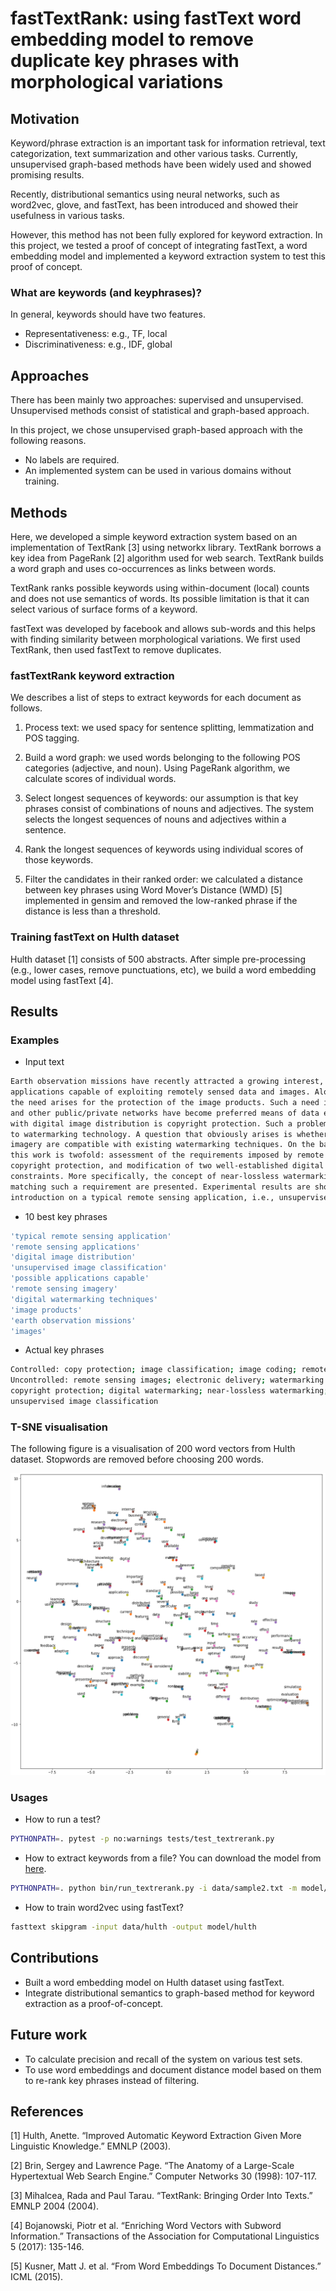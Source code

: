 # fastTextRank: using fastText word embedding model to remove duplicate key phrases with morphological variations

## Motivation
Keyword/phrase extraction is an important task for information retrieval, text categorization, text summarization and other
various tasks. Currently, unsupervised graph-based methods have been widely used and showed promising results.

Recently, distributional semantics using neural networks, such as word2vec, glove, and fastText, has been introduced
and showed their usefulness in various tasks.
 
However, this method has not been fully explored for keyword extraction. In this project, we tested a proof of concept
of integrating fastText, a word embedding model and implemented a keyword extraction system to test this proof of
concept.

### What are keywords (and keyphrases)?
In general, keywords should have two features.

* Representativeness: e.g., TF, local
* Discriminativeness: e.g., IDF, global
   
## Approaches
There has been mainly two approaches: supervised and unsupervised. Unsupervised methods consist of statistical and
graph-based approach.

In this project, we chose unsupervised graph-based approach with the following reasons.

* No labels are required.
* An implemented system can be used in various domains without training.

## Methods
Here, we developed a simple keyword extraction system based on an implementation of TextRank [3] using networkx library.
TextRank borrows a key idea from PageRank [2] algorithm used for web search. TextRank builds a word graph and uses
co-occurrences as links between words.

TextRank ranks possible keywords using within-document (local) counts and does not use semantics of words.
Its possible limitation is that it can select various of surface forms of a keyword.

fastText was developed by facebook and allows sub-words and this helps with finding similarity between morphological
variations. We first used TextRank, then used fastText to remove duplicates.

### fastTextRank keyword extraction
We describes a list of steps to extract keywords for each document as follows.

1. Process text: we used spacy for sentence splitting, lemmatization and POS tagging.

2. Build a word graph: we used words belonging to the following POS categories (adjective, and noun). Using PageRank
algorithm, we calculate scores of individual words.

3. Select longest sequences of keywords: our assumption is that key phrases consist of combinations of nouns and
adjectives. The system selects the longest sequences of nouns and adjectives within a sentence.

4. Rank the longest sequences of keywords using individual scores of those keywords.

5. Filter the candidates in their ranked order: we calculated a distance between key phrases using
Word Mover’s Distance (WMD) [5] implemented in gensim and removed the low-ranked phrase if the distance is less than
a threshold.

### Training fastText on Hulth dataset
Hulth dataset [1] consists of 500 abstracts. After simple pre-processing (e.g., lower cases, remove punctuations, etc),
we build a word embedding model using fastText [4].

## Results

### Examples

- Input text
```bash
Earth observation missions have recently attracted a growing interest, mainly due to the large number of possible
applications capable of exploiting remotely sensed data and images. Along with the increase of market potential,
the need arises for the protection of the image products. Such a need is a very crucial one, because the Internet
and other public/private networks have become preferred means of data exchange. A critical issue arising when dealing
with digital image distribution is copyright protection. Such a problem has been largely addressed by resorting
to watermarking technology. A question that obviously arises is whether the requirements imposed by remote sensing
imagery are compatible with existing watermarking techniques. On the basis of these motivations, the contribution of
this work is twofold: assessment of the requirements imposed by remote sensing applications on watermark-based
copyright protection, and modification of two well-established digital watermarking techniques to meet such
constraints. More specifically, the concept of near-lossless watermarking is introduced and two possible algorithms
matching such a requirement are presented. Experimental results are shown to measure the impact of watermark
introduction on a typical remote sensing application, i.e., unsupervised image classification.
```
- 10 best key phrases
```bash
'typical remote sensing application'
'remote sensing applications'
'digital image distribution'
'unsupervised image classification'
'possible applications capable'
'remote sensing imagery'
'digital watermarking techniques'
'image products'
'earth observation missions'
'images'
```
- Actual key phrases
```bash
Controlled: copy protection; image classification; image coding; remote sensing
Uncontrolled: remote sensing images; electronic delivery; watermarking techniques; Earth observation missions;
copyright protection; digital watermarking; near-lossless watermarking; digital image distribution;
unsupervised image classification
```
### T-SNE visualisation
The following figure is a visualisation of 200 word vectors from Hulth dataset. Stopwords are removed before choosing
200 words.

![Hulth fastText model](image/fastText_word2vec.png "Words from Hulth 500 abstracts")

### Usages

* How to run a test?
```bash
PYTHONPATH=. pytest -p no:warnings tests/test_textrerank.py

```

* How to extract keywords from a file? You can download the model from [here](https://drive.google.com/open?id=1AOabroznzLrtoXzb7ZW5RqjEvedu71-q).
```bash
PYTHONPATH=. python bin/run_textrerank.py -i data/sample2.txt -m model/hulth.bin -n 3 -w 3 -d 0.2
```

* How to train word2vec using fastText?

```bash
fasttext skipgram -input data/hulth -output model/hulth
```

## Contributions

* Built a word embedding model on Hulth dataset using fastText.
* Integrate distributional semantics to graph-based method for keyword extraction as a proof-of-concept.

## Future work

* To calculate precision and recall of the system on various test sets.
* To use word embeddings and document distance model based on them to re-rank key phrases instead of filtering.

## References

[1] Hulth, Anette. “Improved Automatic Keyword Extraction Given More Linguistic Knowledge.” EMNLP (2003).

[2] Brin, Sergey and Lawrence Page. “The Anatomy of a Large-Scale Hypertextual Web Search Engine.” Computer Networks 30 (1998): 107-117.

[3] Mihalcea, Rada and Paul Tarau. “TextRank: Bringing Order Into Texts.” EMNLP 2004 (2004).

[4] Bojanowski, Piotr et al. “Enriching Word Vectors with Subword Information.” Transactions of the Association for Computational Linguistics 5 (2017): 135-146.

[5] Kusner, Matt J. et al. “From Word Embeddings To Document Distances.” ICML (2015).


